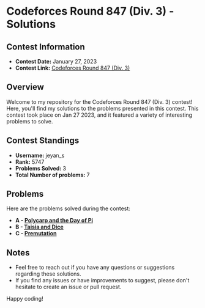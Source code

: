 # Codeforces Round 847 (Div. 3) - Solutions

## Contest Information

- **Contest Date:** January 27, 2023
- **Contest Link:** [Codeforces Round 847 (Div. 3)](https://codeforces.com/contest/1790)

## Overview

Welcome to my repository for the Codeforces Round 847 (Div. 3) contest! Here, you'll find my solutions to the problems presented in this contest. This contest took place on Jan 27 2023, and it featured a variety of interesting problems to solve.

## Contest Standings

- **Username:** jeyan_s
- **Rank:** 5747
- **Problems Solved:** 3
- **Total Number of problems:** 7

## Problems

Here are the problems solved during the contest:

- **A - [Polycarp and the Day of Pi](https://codeforces.com/contest/1790/problem/A)**
- **B - [Taisia and Dice](https://codeforces.com/contest/1790/problem/B)**
- **C - [Premutation](https://codeforces.com/contest/1790/problem/C)**

## Notes

- Feel free to reach out if you have any questions or suggestions regarding these solutions.
- If you find any issues or have improvements to suggest, please don't hesitate to create an issue or pull request.
  

Happy coding!
